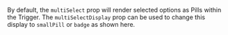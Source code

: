 By default, the `multiSelect` prop will render selected options as Pills within the Trigger. The `multiSelectDisplay` prop can be used to change this display to `smallPill` or `badge` as shown here. 